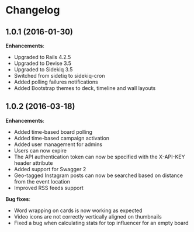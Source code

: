 # Changelog

## 1.0.1 (2016-01-30)

**Enhancements**:

* Upgraded to Rails 4.2.5
* Upgraded to Devise 3.5
* Upgraded to Sidekiq 3.5
* Switched from sidetiq to sidekiq-cron
* Added polling failures notifications
* Added Bootstrap themes to deck, timeline and wall layouts

## 1.0.2 (2016-03-18)

**Enhancements**:

* Added time-based board polling
* Added time-based campaign activation
* Added user management for admins
* Users can now expire
* The API authentication token can now be specified with the X-API-KEY header attribute
* Added support for Swagger 2
* Geo-tagged Instagram posts can now be searched based on distance from the event location
* Improved RSS feeds support

**Bug fixes**:

* Word wrapping on cards is now working as expected
* Video icons are not correctly vertically aligned on thumbnails
* Fixed a bug when calculating stats for top influencer for an empty board

